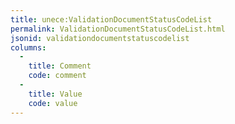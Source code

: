 ```yaml
---
title: unece:ValidationDocumentStatusCodeList
permalink: ValidationDocumentStatusCodeList.html
jsonid: validationdocumentstatuscodelist
columns:
  - 
    title: Comment
    code: comment
  - 
    title: Value
    code: value
---
```

